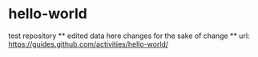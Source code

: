 # hello-world
test repository
**
edited data here
changes for the sake of change
**
url: https://guides.github.com/activities/hello-world/

